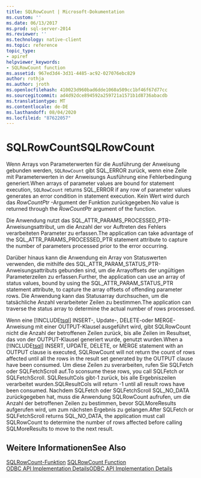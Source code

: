 ```yaml
---
title: SQLRowCount | Microsoft-Dokumentation
ms.custom: ''
ms.date: 06/13/2017
ms.prod: sql-server-2014
ms.reviewer: ''
ms.technology: native-client
ms.topic: reference
topic_type:
- apiref
helpviewer_keywords:
- SQLRowCount function
ms.assetid: 967ed3d4-3d31-4485-ac92-027076ebc829
author: rothja
ms.author: jroth
ms.openlocfilehash: 410023d960bad6dde1060a509cc1bf46f67d77cc
ms.sourcegitcommit: ad4d92dce894592a259721a1571b1d8736abacdb
ms.translationtype: MT
ms.contentlocale: de-DE
ms.lasthandoff: 08/04/2020
ms.locfileid: "87622057"
---
```

# <a name="sqlrowcount"></a><span data-ttu-id="d641a-102">SQLRowCount</span><span class="sxs-lookup"><span data-stu-id="d641a-102">SQLRowCount</span></span>
  <span data-ttu-id="d641a-103">Wenn Arrays von Parameterwerten für die Ausführung der Anweisung gebunden werden, `SQLRowCount` gibt SQL_ERROR zurück, wenn eine Zeile mit Parameterwerten in der Anweisungs Ausführung eine Fehlerbedingung generiert.</span><span class="sxs-lookup"><span data-stu-id="d641a-103">When arrays of parameter values are bound for statement execution, `SQLRowCount` returns SQL_ERROR if any row of parameter values generates an error condition in statement execution.</span></span> <span data-ttu-id="d641a-104">Kein Wert wird durch das *RowCountPtr* -Argument der Funktion zurückgegeben.</span><span class="sxs-lookup"><span data-stu-id="d641a-104">No value is returned through the *RowCountPtr* argument of the function.</span></span>  
  
 <span data-ttu-id="d641a-105">Die Anwendung nutzt das SQL_ATTR_PARAMS_PROCESSED_PTR-Anweisungsattribut, um die Anzahl der vor Auftreten des Fehlers verarbeiteten Parameter zu erfassen.</span><span class="sxs-lookup"><span data-stu-id="d641a-105">The application can take advantage of the SQL_ATTR_PARAMS_PROCESSED_PTR statement attribute to capture the number of parameters processed prior to the error occurring.</span></span>  
  
 <span data-ttu-id="d641a-106">Darüber hinaus kann die Anwendung ein Array von Statuswerten verwenden, die mithilfe des SQL_ATTR_PARAM_STATUS_PTR-Anweisungsattributs gebunden sind, um die Arrayoffsets der ungültigen Parameterzeilen zu erfassen.</span><span class="sxs-lookup"><span data-stu-id="d641a-106">Further, the application can use an array of status values, bound by using the SQL_ATTR_PARAM_STATUS_PTR statement attribute, to capture the array offsets of offending parameter rows.</span></span> <span data-ttu-id="d641a-107">Die Anwendung kann das Statusarray durchsuchen, um die tatsächliche Anzahl verarbeiteter Zeilen zu bestimmen.</span><span class="sxs-lookup"><span data-stu-id="d641a-107">The application can traverse the status array to determine the actual number of rows processed.</span></span>  
  
 <span data-ttu-id="d641a-108">Wenn eine [!INCLUDE[tsql](../../includes/tsql-md.md)] INSERT-, Update-, DELETE-oder MERGE-Anweisung mit einer OUTPUT-Klausel ausgeführt wird, gibt SQLRowCount nicht die Anzahl der betroffenen Zeilen zurück, bis alle Zeilen im Resultset, das von der OUTPUT-Klausel generiert wurde, genutzt wurden.</span><span class="sxs-lookup"><span data-stu-id="d641a-108">When a [!INCLUDE[tsql](../../includes/tsql-md.md)] INSERT, UPDATE, DELETE, or MERGE statement with an OUTPUT clause is executed, SQLRowCount will not return the count of rows affected until all the rows in the result set generated by the OUTPUT clause have been consumed.</span></span> <span data-ttu-id="d641a-109">Um diese Zeilen zu sverarbeiten, rufen Sie SQLFetch oder SQLFetchScroll auf.</span><span class="sxs-lookup"><span data-stu-id="d641a-109">To sconsume these rows, you call SQLFetch or SQLFetchScroll.</span></span> <span data-ttu-id="d641a-110">SQLResultCols gibt-1 zurück, bis alle Ergebniszeilen verarbeitet wurden.</span><span class="sxs-lookup"><span data-stu-id="d641a-110">SQLResultCols will return -1 until all result rows have been consumed.</span></span> <span data-ttu-id="d641a-111">Nachdem SQLFetch oder SQLFetchScroll SQL_NO_DATA zurückgegeben hat, muss die Anwendung SQLRowCount aufrufen, um die Anzahl der betroffenen Zeilen zu bestimmen, bevor SQLMoreResults aufgerufen wird, um zum nächsten Ergebnis zu gelangen.</span><span class="sxs-lookup"><span data-stu-id="d641a-111">After SQLFetch or SQLFetchScroll returns SQL_NO_DATA, the application must call SQLRowCount to determine the number of rows affected before calling SQLMoreResults to move to the next result.</span></span>  
  
## <a name="see-also"></a><span data-ttu-id="d641a-112">Weitere Informationen</span><span class="sxs-lookup"><span data-stu-id="d641a-112">See Also</span></span>  
 <span data-ttu-id="d641a-113">[SQLRowCount-Funktion](https://go.microsoft.com/fwlink/?LinkId=59367) </span><span class="sxs-lookup"><span data-stu-id="d641a-113">[SQLRowCount Function](https://go.microsoft.com/fwlink/?LinkId=59367) </span></span>  
 [<span data-ttu-id="d641a-114">ODBC API Implementation Details</span><span class="sxs-lookup"><span data-stu-id="d641a-114">ODBC API Implementation Details</span></span>](odbc-api-implementation-details.md)  
  
  
